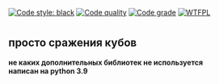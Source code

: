 [![Code style: black](https://img.shields.io/badge/code%20style-black-000000.svg)](https://github.com/psf/black)
[![Code quality](https://www.code-inspector.com/project/24593/score/svg)](https://frontend.code-inspector.com/)
[![Code grade](https://www.code-inspector.com/project/24593/status/svg)](https://frontend.code-inspector.com/)
[![WTFPL](http://www.wtfpl.net/wp-content/uploads/2012/12/wtfpl-badge-4.png)](http://www.wtfpl.net/)
#
## просто сражения кубов
**не каких дополнительных библиотек не используется**<br/>
**написан на python 3.9**
